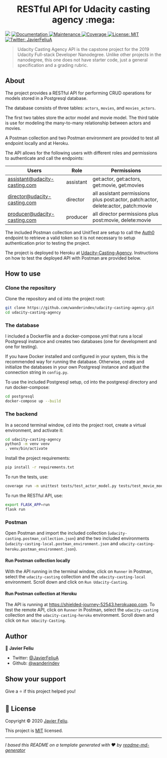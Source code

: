 <h1 align="center">RESTful API for Udacity casting agency :mega:</h1>
<p>
  <img src="https://img.shields.io/badge/version-1.0-blue.svg?cacheSeconds=2592000" />
  <a href="https://github.com/wanderindev/udacity-casting-agency/blob/master/README.md">
    <img alt="Documentation" src="https://img.shields.io/badge/documentation-yes-brightgreen.svg" target="_blank" />
  </a>
  <a href="https://github.com/wanderindev/udacity-casting-agency/graphs/commit-activity">
    <img alt="Maintenance" src="https://img.shields.io/badge/Maintained%3F-yes-brightgreen.svg" target="_blank" />
  </a>
  <a href="https://htmlpreview.github.io/?https://github.com/wanderindev/udacity-casting-agency/blob/master/htmlcov/index.html">
    <img alt="Coverage" src="https://img.shields.io/badge/coverage-97%25-yellowgreen.svg" target="_blank" />
  </a>  
  <a href="https://github.com/wanderindev/udacity-casting-agency/blob/master/LICENSE.md">
    <img alt="License: MIT" src="https://img.shields.io/badge/License-MIT-yellow.svg" target="_blank" />
  </a>
  <a href="https://twitter.com/JavierFeliuA">
    <img alt="Twitter: JavierFeliuA" src="https://img.shields.io/twitter/follow/JavierFeliuA.svg?style=social" target="_blank" />
  </a>
</p>

>Udacity Casting Agency API is the capstone project for the 2019 Udacity Full-stack Developer Nanodegree. Unlike
>other projects in the nanodegree, this one does not have starter code, just a general specification and
>a grading rubric.

## About
The project provides a RESTful API for performing CRUD operations for models stored in a Postgresql database.

The database consists of three tables: ```actors```, ```movies```, and ```movies_actors```.  

The first two tables store the actor model and movie model.
The third table is use for modeling the many-to-many relationship between actors and movies.

A Postman collection and two Postman environment are provided to test all endpoint locally and at Heroku.

The API allows for the following users with different roles and permissions to authenticate and call the endpoints:

| Users                         | Role      | Permissions                                                                       |
|-------------------------------|-----------|-----------------------------------------------------------------------------------|
| assistant@udacity-casting.com | assistant | get:actor, get:actors, get:movie, get:movies                                      |
| director@udacity-casting.com  | director  | all assistant permissions plus post:actor, patch:actor, delete:actor, patch:movie |
| producer@udacity-casting.com  | producer  | all director permissions plus post:movie, delete:movie                            |

The included Postman collection and UnitTest are setup to call the [Auth0](https://auth0.com/) endpoint to retrieve a valid token so it is not necessary to
setup authentication prior to testing the project.

The project is deployed to Heroku at [Udacity-Casting-Agency](https://shielded-journey-52543.herokuapp.com).  Instructions on
how to test the deployed API with Postman are provided below.

## How to use

### Clone the repository
Clone the repository and cd into the project root:
```sh
git clone https://github.com/wanderindev/udacity-casting-agency.git
cd udacity-casting-agency
``` 

### The database
I included a Dockerfile and a docker-compose.yml that runs a local Postgresql instance and
creates two databases (one for development and one for testing).

If you have Docker installed and configured in your system, this is the 
recommended way for running the database.  Otherwise, create and initialize 
the databases in your own Postgresql instance and adjust
the connection string in ```config.py```.

To use the included Postgresql setup, cd into the postgresql directory 
and run docker-compose:
```sh
cd postgresql
docker-compose up --build
```

### The backend
In a second terminal window, cd into the project root, create a virtual
environment, and activate it:
```sh
cd udacity-casting-agency
python3 -m venv venv
. venv/bin/activate
```
Install the project requirements:
```sh
pip install -r requirements.txt
```

To run the tests, use:
```sh
coverage run -m unittest tests/test_actor_model.py tests/test_movie_model.py tests/test_actor_resources.py tests/test_movie_resources.py tests/test_errors.py
```

To run the RESTful API, use:
```sh
export FLASK_APP=run
flask run
```

### Postman
Open Postman and import the included collection (```udacity-casting.postman_collection.json```)
and the two included environments (```udacity-casting-local.postman_environment.json``` and ```udacity-casting-heroku.postman_environment.json```).

#### Run Postman collection locally
With the API running in the terminal window, click on ```Runner``` in Postman, select the ```udacity-casting``` collection and the 
```udacity-casting-local``` environment.  Scroll down and click on ```Run Udacity-Casting```.

#### Run Postman collection at Heroku
The API is running at https://shielded-journey-52543.herokuapp.com.  To test the remote API, click on ```Runner``` in Postman, select the ```udacity-casting``` collection and the 
```udacity-casting-heroku``` environment.  Scroll down and click on ```Run Udacity-Casting```.

 ## Author

👤 **Javier Feliu**

* Twitter: [@JavierFeliuA](https://twitter.com/JavierFeliuA)
* Github: [@wanderindev](https://github.com/wanderindev)

## Show your support

Give a ⭐️ if this project helped you!

## 📝 License

Copyright © 2020 [Javier Feliu](https://github.com/wanderindev).<br />

This project is [MIT](https://github.com/wanderindev/udacity-casting-agency/blob/master/LICENSE.md) licensed.

***
_I based this README on a template generated with ❤️ by [readme-md-generator](https://github.com/kefranabg/readme-md-generator)_